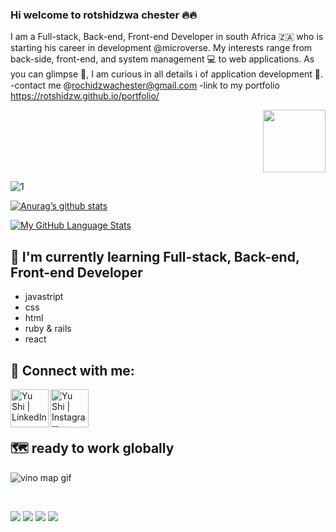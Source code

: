 ### Hi welcome to rotshidzwa chester 🔥🔥
I am a Full-stack, Back-end, Front-end Developer in south Africa 🇿🇦 who is starting  his career in development @microverse. My interests range from back-side, front-end, and system management 💻 to web applications. As you can glimpse 🙈, I am curious in all details ℹ️ of application development 🥇.
-contact me @rochidzwachester@gmail.com
-link to my portfolio  https://rotshidzw.github.io/portfolio/


<div id="header" align="right">
  <img src="https://media.giphy.com/media/M9gbBd9nbDrOTu1Mqx/giphy.gif" width="100" />
</div>


![1](https://user-images.githubusercontent.com/69056906/168400491-e4eddddf-e382-44c6-a9d1-fd2b0b2d35ad.png)

[![Anurag’s github stats](https://github-readme-stats.vercel.app/api?username=rotshidzw)](https://github.com/rotshidzw)

[![My GitHub Language Stats](https://github-readme-stats.vercel.app/api/top-langs/?username=rotshidzw&langs_count=5&theme=tokyonight)]()     





## 🌱 I'm currently learning Full-stack, Back-end, Front-end Developer 

- javastript
- css
- html
- ruby & rails
- react



## 🤝 Connect with me:

<a href="https://www.linkedin.com/in/rochidzwa-chester-8062b6211/"><img align="left" src="https://raw.githubusercontent.com/yushi1007/yushi1007/main/images/linkedin.svg" alt="Yu Shi | LinkedIn" width="61px"/></a>
<a href="https://www.instagram.com/rochi_chester/"><img align="left" src="https://raw.githubusercontent.com/yushi1007/yushi1007/main/images/instagram.svg" alt="Yu Shi | Instagram" width="61px"/></a>


</br>


</br>

</br>

## 🗺️ ready to work globally 
![vino map gif](https://github.com/AlenaNiku/vino-map/blob/master/vino-giphy.gif)

</br>

![](https://img.shields.io/badge/Tools-GitHub-informational?style=flat&logo=GitHub&color=181717)
![](https://img.shields.io/badge/Style-CSS3-informational?style=flat&logo=CSS3&color=1572B6)
![](https://img.shields.io/badge/Code-JavaScript-informational?style=flat&logo=JavaScript&color=F7DF1E)
![](https://img.shields.io/badge/Code-HTML5-informational?style=flat&logo=HTML5&color=E34F26)

